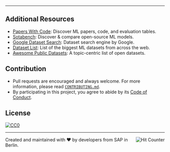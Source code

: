 
---

## Additional Resources

- [Papers With Code](https://paperswithcode.com): Discover ML papers, code, and evaluation tables.
- [Sotabench](https://sotabench.com): Discover & compare open-source ML models.
- [Google Dataset Search](https://toolbox.google.com/datasetsearch): Dataset search engine by Google.
- [Dataset List](https://www.datasetlist.com/): List of the biggest ML datasets from across the web.
- [Awesome Public Datasets](https://github.com/awesomedata/awesome-public-datasets): A topic-centric list of open datasets.

## Contribution

- Pull requests are encouraged and always welcome. For more information, please read [`CONTRIBUTING.md`](#).
- By participating in this project, you agree to abide by its [Code of Conduct](#).

## License

[![CC0](http://mirrors.creativecommons.org/presskit/buttons/88x31/svg/cc-zero.svg)](https://creativecommons.org/publicdomain/zero/1.0/) 

---

<a href="#"><img align="right" src="http://hits.dwyl.io/ml-tooling/ml-workspace.svg" alt="Hit Counter"></a>

Created and maintained with ❤️ by developers from SAP in Berlin.
